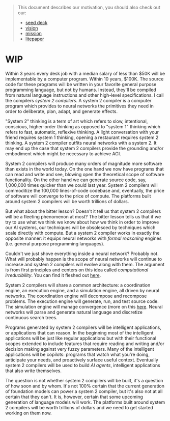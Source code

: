 > This document describes our motivation, you should also check out our:
>
> - [seed deck]("https://www.canva.com/design/DAGCbH7Q9nw/cWEMoBESe1JUii0SxWhIRA/view?utm_content=DAGCbH7Q9nw&utm_campaign=designshare&utm_medium=link&utm_source=editor")
> - [vision](./vision.md)
> - [mission](./mission.md)
> - [litepaper](./litepaper.md)

# WIP

Within 3 years every desk job with a median salary of less than $50K will be implementable by a computer program. Within 10 years, $100K. The source code for these programs will be written in your favorite general purpose programming language, but not by humans. Instead, they'll be compiled from natural language instructions and other high-level specifications. I call the compilers _system 2 compilers_. A system 2 compiler is a computer program which provides to neural networks the primitives they need in order to deliberate, plan, adapt, and generate effects.

"System 2" thinking is a term of art which refers to slow, intentional, conscious, higher-order thinking as opposed to "system 1" thinking which refers to fast, automatic, reflexive thinking. A light conversation with your friend requires system 1 thinking, opening a restaurant requires system 2 thinking. A system 2 compiler outfits neural networks with a system 2. It may end up the case that system 2 compilers provide the grounding and/or embodiment which might be necessary to achieve AGI.

System 2 compilers will produce many orders of magnitude more software than exists in the world today. On the one hand we now have programs that can read and write and see, blowing open the theoretical scope of software functionality. On the other hand we can generate source code, say, 1,000,000 times quicker than we could last year. System 2 compilers will commoditize the 100,000 lines-of-code codebase and, eventually, the price of software will converge to the price of compute. The platforms built around system 2 compilers will be worth trillions of dollars.

But what about the bitter lesson? Doesn't it tell us that system 2 compilers will be a fleeting phenomenon at most? The bitter lesson tells us that if we try to use what we think we know about how we think in order to improve our AI systems, our techniques will be obsolesced by techniques which scale directly with compute. But a system 2 compiler works in exactly the opposite manner: it equips neural networks with _formal reasoning_ engines (i.e. general purpose programming languages). 

Couldn't we just shove everything inside a neural network? Probably not. What will probably happen is the scope of neural networks will continue to increase and system 2 compilers will evolve along with them. The argument is from first principles and centers on this idea called _computational irreducibility_. You can find it fleshed out [here](./computation.md).

System 2 compilers will share a common architecture: a coordination engine, an execution engine, and a simulation engine, all driven by neural networks. The coordination engine will decompose and recompose problems. The execution engine will generate, run, and test source code. The simulation engine will manage convergence (more on this [here](./litepaper.md). Neural networks will parse and generate natural language and discretize continuous search trees.

Programs generated by system 2 compilers will be intelligent applications, or applications that can reason. In the beginning most of the intelligent applications will be just like regular applications but with their functional scopes extended to include features that require reading and writing and/or decision making against very fuzzy parameters. Many of the intelligent applications will be copilots: programs that watch what you're doing, anticipate your needs, and proactively surface useful context. Eventually system 2 compilers will be used to build _AI agents_, intelligent applications that also write themselves.

The question is not whether system 2 compilers will be built, it's a question of how soon and by whom. It's not 100% certain that the current generation of foundation models can power a system 2 compiler, but it's also not at all certain that they can't. It is, however, certain that some upcoming generation of language models will work. The platforms built around system 2 compilers will be worth trillions of dollars and we need to get started working on them now.
